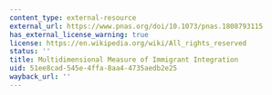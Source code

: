 ```yaml
---
content_type: external-resource
external_url: https://www.pnas.org/doi/10.1073/pnas.1808793115
has_external_license_warning: true
license: https://en.wikipedia.org/wiki/All_rights_reserved
status: ''
title: Multidimensional Measure of Immigrant Integration
uid: 51ee8cad-545e-4ffa-8aa4-4735aedb2e25
wayback_url: ''
---
```

